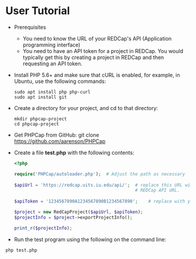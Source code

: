 User Tutorial
====================================

* Prerequisites
  * You need to know the URL of your REDCap's API (Application programming interface)
  * You need to have an API token for a project in REDCap. You would typically get this
    by creating a project in REDCap and then requesting an API token.

* Install PHP 5.6+ and make sure that cURL is enabled, for example, in Ubuntu, use the following commands:

    ```shell
    sudo apt install php php-curl
    sudo apt install git
    ```
    
* Create a directory for your project, and cd to that directory:

    ```shell
    mkdir phpcap-project
    cd phpcap-project
    ```
    
* Get PHPCap from GitHub:
    git clone https://github.com/aarenson/PHPCap
    
* Create a file __test.php__ with the following contents:

    ```php
    <?php
    
    require('PHPCap/autoloader.php');  # Adjust the path as necessary
      
    $apiUrl = 'https://redcap.uits.iu.edu/api/';  # replace this URL with your institution's
                                                  # REDCap API URL.
                                                 
    $apiToken = '1234567890A1234567890B1234567890';    # replace with your actual API token
    
    $project = new RedCapProject($apiUrl, $apiToken);
    $projectInfo = $project->exportProjectInfo();
    
    print_r($projectInfo);
    ```    

* Run the test program using the following on the command line:
```
php test.php
```    
